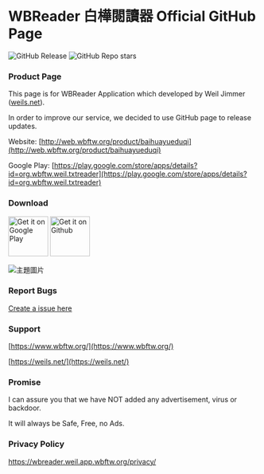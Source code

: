 # WBReader 白樺閱讀器 Official GitHub Page
![GitHub Release](https://img.shields.io/github/v/release/WeilJimmer/WBReader)
![GitHub Repo stars](https://img.shields.io/github/stars/WeilJimmer/WBReader)

### Product Page

This page is for WBReader Application which developed by Weil Jimmer ([weils.net](https://weils.net/)).

In order to improve our service, we decided to use GitHub page to release updates.

Website:
[http://web.wbftw.org/product/baihuayueduqi](http://web.wbftw.org/product/baihuayueduqi)

Google Play:
[https://play.google.com/store/apps/details?id=org.wbftw.weil.txtreader](https://play.google.com/store/apps/details?id=org.wbftw.weil.txtreader)

### Download

<a href="https://play.google.com/store/apps/details?id=org.wbftw.weil.txtreader"><img src="https://wbreader.weil.app.wbftw.org/images/get-it-on-google-play.png" alt="Get it on Google Play" height="80"></a> <a href="https://github.com/WeilJimmer/WBReader/releases"><img src="https://censorship.no/img/github-badge.png" alt="Get it on Github" height="80"></a>

![主題圖片](https://wbreader.weil.app.wbftw.org/images/%E4%B8%BB%E9%A1%8C%E5%9C%96%E7%89%87-zh-tw.png)

### Report Bugs

[Create a issue here](https://github.com/WeilJimmer/WBReader/issues/new)

### Support

[https://www.wbftw.org/](https://www.wbftw.org/)

[https://weils.net/](https://weils.net/)

### Promise

I can assure you that we have NOT added any advertisement, virus or backdoor. 

It will always be Safe, Free, no Ads.

### Privacy Policy

https://wbreader.weil.app.wbftw.org/privacy/
